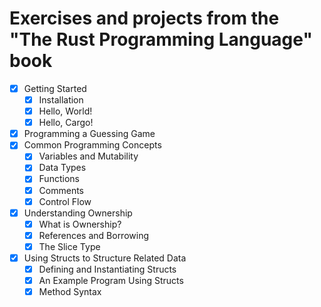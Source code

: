 Exercises and projects from the "The Rust Programming Language" book
====================================================================

- [x] Getting Started
  - [x] Installation
  - [x] Hello, World!
  - [x] Hello, Cargo!
- [x] Programming a Guessing Game
- [x] Common Programming Concepts
  - [x] Variables and Mutability
  - [x] Data Types
  - [x] Functions
  - [x] Comments
  - [x] Control Flow
- [x] Understanding Ownership
  - [x] What is Ownership?
  - [x] References and Borrowing
  - [x] The Slice Type
- [x] Using Structs to Structure Related Data
  - [x] Defining and Instantiating Structs
  - [x] An Example Program Using Structs
  - [x] Method Syntax
